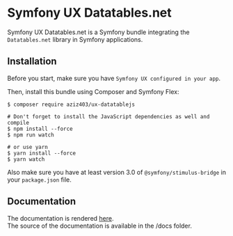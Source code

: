 Symfony UX Datatables.net
===================

Symfony UX Datatables.net is a Symfony bundle integrating the
`Datatables.net` library in Symfony applications.

Installation
------------

Before you start, make sure you have `Symfony UX configured in your app`.

Then, install this bundle using Composer and Symfony Flex:

    $ composer require aziz403/ux-datatablejs

    # Don't forget to install the JavaScript dependencies as well and compile
    $ npm install --force
    $ npm run watch

    # or use yarn
    $ yarn install --force
    $ yarn watch

Also make sure you have at least version 3.0 of `@symfony/stimulus-bridge`
in your ``package.json`` file.

Documentation
-----

The documentation is rendered [here](https://github.com/Aziz403/ux-datatable/tree/1.x/docs).\
The source of the documentation is available in the /docs folder.